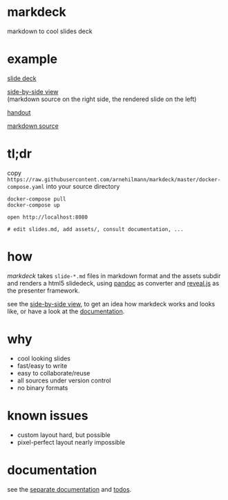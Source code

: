 # markdeck

markdown to cool slides deck

# example

[slide deck](https://arnehilmann.github.io/markdeck/)

[side-by-side view](https://arnehilmann.github.io/markdeck/explain.html)<br/>
(markdown source on the right side, the rendered slide on the left)

[handout](https://arnehilmann.github.io/markdeck/markdeck-example.pdf)

[markdown source](https://raw.githubusercontent.com/arnehilmann/markdeck/master/example/slides.md)


# tl;dr

copy
```https://raw.githubusercontent.com/arnehilmann/markdeck/master/docker-compose.yaml```
into your source directory

```
docker-compose pull
docker-compose up
```

```
open http://localhost:8080
```

```
# edit slides.md, add assets/, consult documentation, ...
```


# how

*markdeck* takes ```slide-*.md``` files in markdown format
and the assets subdir
and renders a html5 slidedeck, using [pandoc](http://pandoc.org) as converter
and [reveal.js](http://lab.hakim.se/reveal-js/) as the presenter framework.

see the
[side-by-side view](https://arnehilmann.github.io/markdeck/explain.html),
to get an idea how markdeck works and looks like, or have a look
at the [documentation](DOCUMENTATION.md).


# why

* cool looking slides
* fast/easy to write
* easy to collaborate/reuse
* all sources under version control
* no binary formats


# known issues

* custom layout hard, but possible
* pixel-perfect layout nearly impossible


# documentation

see the [separate documentation](DOCUMENTATION.md) and [todos](TODOS.md).
